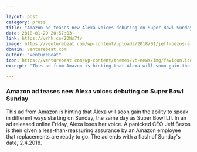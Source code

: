 ```yaml
---

layout: post
category: press
title: "Amazon ad teases new Alexa voices debuting on Super Bowl Sunday"
date: 2018-01-29 20:57:03
link: https://vrhk.co/2DWs7fv
image: https://venturebeat.com/wp-content/uploads/2018/01/jeff-bezos-alexa.png?fit=780%2C439&strip=all
domain: venturebeat.com
author: "VentureBeat"
icon: https://venturebeat.com/wp-content/themes/vb-news/img/favicon.ico
excerpt: "This ad from Amazon is hinting that Alexa will soon gain the ability to speak in different ways starting on Sunday, the same day as Super Bowl LII. In an ad released online Friday, Alexa loses her voice. A panicked CEO Jeff Bezos is then given a less-than-reassuring assurance by an Amazon employee that replacements are ready to go. The ad ends with a flash of Sunday's date, 2.4.2018."

---
```


### Amazon ad teases new Alexa voices debuting on Super Bowl Sunday

This ad from Amazon is hinting that Alexa will soon gain the ability to speak in different ways starting on Sunday, the same day as Super Bowl LII. In an ad released online Friday, Alexa loses her voice. A panicked CEO Jeff Bezos is then given a less-than-reassuring assurance by an Amazon employee that replacements are ready to go. The ad ends with a flash of Sunday's date, 2.4.2018.